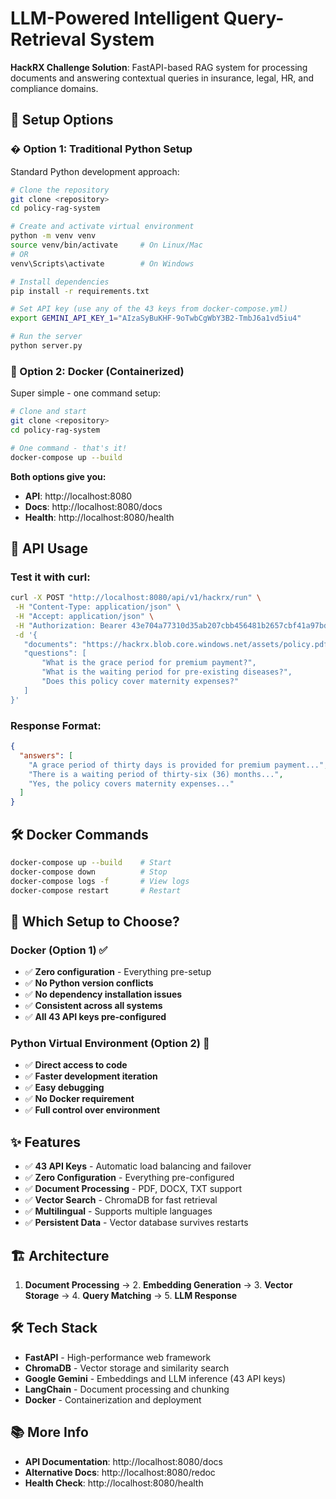 # LLM-Powered Intelligent Query-Retrieval System

**HackRX Challenge Solution**: FastAPI-based RAG system for processing documents and answering contextual queries in insurance, legal, HR, and compliance domains.

## 🚀 Setup Options

### � Option 1: Traditional Python Setup

Standard Python development approach:

```bash
# Clone the repository
git clone <repository>
cd policy-rag-system

# Create and activate virtual environment
python -m venv venv
source venv/bin/activate     # On Linux/Mac
# OR
venv\Scripts\activate        # On Windows

# Install dependencies
pip install -r requirements.txt

# Set API key (use any of the 43 keys from docker-compose.yml)
export GEMINI_API_KEY_1="AIzaSyBuKHF-9oTwbCgWbY3B2-TmbJ6a1vd5iu4"

# Run the server
python server.py
```

### 🐳 Option 2: Docker (Containerized)

Super simple - one command setup:

```bash
# Clone and start
git clone <repository>
cd policy-rag-system

# One command - that's it!
docker-compose up --build
```

**Both options give you:**
- **API**: http://localhost:8080
- **Docs**: http://localhost:8080/docs
- **Health**: http://localhost:8080/health

## 📡 API Usage

### Test it with curl:
```bash
curl -X POST "http://localhost:8080/api/v1/hackrx/run" \
 -H "Content-Type: application/json" \
 -H "Accept: application/json" \
 -H "Authorization: Bearer 43e704a77310d35ab207cbb456481b2657cbf41a97bd1d2a3800e648acacb5c1" \
 -d '{
   "documents": "https://hackrx.blob.core.windows.net/assets/policy.pdf?sv=2023-01-03&st=2025-07-04T09%3A11%3A24Z&se=2027-07-05T09%3A11%3A00Z&sr=b&sp=r&sig=N4a9OU0w0QXO6AOIBiu4bpl7AXvEZogeT%2FjUHNO7HzQ%3D",
   "questions": [
       "What is the grace period for premium payment?",
       "What is the waiting period for pre-existing diseases?",
       "Does this policy cover maternity expenses?"
   ]
}'
```

### Response Format:
```json
{
  "answers": [
    "A grace period of thirty days is provided for premium payment...",
    "There is a waiting period of thirty-six (36) months...",
    "Yes, the policy covers maternity expenses..."
  ]
}
```

## 🛠️ Docker Commands

```bash
docker-compose up --build    # Start
docker-compose down          # Stop
docker-compose logs -f       # View logs
docker-compose restart       # Restart
```

## 🔧 Which Setup to Choose?

### Docker (Option 1) ✅
- ✅ **Zero configuration** - Everything pre-setup
- ✅ **No Python version conflicts**
- ✅ **No dependency installation issues**
- ✅ **Consistent across all systems**
- ✅ **All 43 API keys pre-configured**

### Python Virtual Environment (Option 2) 🐍
- ✅ **Direct access to code**
- ✅ **Faster development iteration**
- ✅ **Easy debugging**
- ✅ **No Docker requirement**
- ✅ **Full control over environment**

## ✨ Features

- ✅ **43 API Keys** - Automatic load balancing and failover
- ✅ **Zero Configuration** - Everything pre-configured
- ✅ **Document Processing** - PDF, DOCX, TXT support
- ✅ **Vector Search** - ChromaDB for fast retrieval
- ✅ **Multilingual** - Supports multiple languages
- ✅ **Persistent Data** - Vector database survives restarts

## 🏗️ Architecture

1. **Document Processing** → 2. **Embedding Generation** → 3. **Vector Storage** → 4. **Query Matching** → 5. **LLM Response**

## 🛠️ Tech Stack

- **FastAPI** - High-performance web framework
- **ChromaDB** - Vector storage and similarity search
- **Google Gemini** - Embeddings and LLM inference (43 API keys)
- **LangChain** - Document processing and chunking
- **Docker** - Containerization and deployment

## 📚 More Info

- **API Documentation**: http://localhost:8080/docs
- **Alternative Docs**: http://localhost:8080/redoc
- **Health Check**: http://localhost:8080/health

